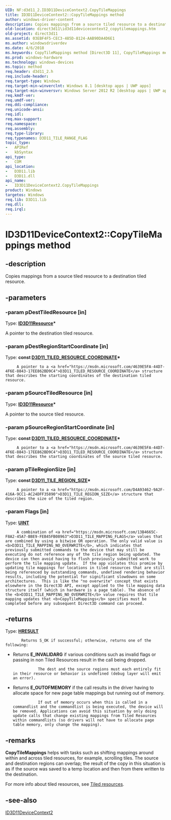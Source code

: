 ```yaml
---
UID: NF:d3d11_2.ID3D11DeviceContext2.CopyTileMappings
title: ID3D11DeviceContext2::CopyTileMappings method
author: windows-driver-content
description: Copies mappings from a source tiled resource to a destination tiled resource.
old-location: direct3d11\id3d11devicecontext2_copytilemappings.htm
old-project: direct3d11
ms.assetid: 03EBF4F5-CEC3-485D-8124-AAB90DA4D6E1
ms.author: windowsdriverdev
ms.date: 4/6/2018
ms.keywords: CopyTileMappings method [Direct3D 11], CopyTileMappings method [Direct3D 11], ID3D11DeviceContext2 interface, CopyTileMappings,ID3D11DeviceContext2.CopyTileMappings, ID3D11DeviceContext2, ID3D11DeviceContext2 interface [Direct3D 11], CopyTileMappings method, ID3D11DeviceContext2::CopyTileMappings, d3d11_2/ID3D11DeviceContext2::CopyTileMappings, direct3d11.id3d11devicecontext2_copytilemappings
ms.prod: windows-hardware
ms.technology: windows-devices
ms.topic: method
req.header: d3d11_2.h
req.include-header: 
req.target-type: Windows
req.target-min-winverclnt: Windows 8.1 [desktop apps | UWP apps]
req.target-min-winversvr: Windows Server 2012 R2 [desktop apps | UWP apps]
req.kmdf-ver: 
req.umdf-ver: 
req.ddi-compliance: 
req.unicode-ansi: 
req.idl: 
req.max-support: 
req.namespace: 
req.assembly: 
req.type-library: 
req.typenames: D3D11_TILE_RANGE_FLAG
topic_type:
-	APIRef
-	kbSyntax
api_type:
-	COM
api_location:
-	D3D11.lib
-	D3D11.dll
api_name:
-	ID3D11DeviceContext2.CopyTileMappings
product: Windows
targetos: Windows
req.lib: D3D11.lib
req.dll: 
req.irql: 
---
```


# ID3D11DeviceContext2::CopyTileMappings method


## -description


Copies mappings from a source tiled resource to a destination tiled resource.


## -parameters




### -param pDestTiledResource [in]

Type: <b><a href="https://msdn.microsoft.com/3823ec00-cb3c-43ce-9f1a-be4e1e99d587">ID3D11Resource</a>*</b>

A pointer to the destination tiled resource.


### -param pDestRegionStartCoordinate [in]

Type: <b>const <a href="https://msdn.microsoft.com/4639E5FA-44D7-4F6E-8843-17EE862BD9C4">D3D11_TILED_RESOURCE_COORDINATE</a>*</b>


         A pointer to a <a href="https://msdn.microsoft.com/4639E5FA-44D7-4F6E-8843-17EE862BD9C4">D3D11_TILED_RESOURCE_COORDINATE</a> structure that describes the starting coordinates of the destination tiled resource.
       


### -param pSourceTiledResource [in]

Type: <b><a href="https://msdn.microsoft.com/3823ec00-cb3c-43ce-9f1a-be4e1e99d587">ID3D11Resource</a>*</b>

A pointer to the source tiled resource.


### -param pSourceRegionStartCoordinate [in]

Type: <b>const <a href="https://msdn.microsoft.com/4639E5FA-44D7-4F6E-8843-17EE862BD9C4">D3D11_TILED_RESOURCE_COORDINATE</a>*</b>


         A pointer to a <a href="https://msdn.microsoft.com/4639E5FA-44D7-4F6E-8843-17EE862BD9C4">D3D11_TILED_RESOURCE_COORDINATE</a> structure that describes the starting coordinates of the source tiled resource.
       


### -param pTileRegionSize [in]

Type: <b>const <a href="https://msdn.microsoft.com/D4A93462-9A2F-416A-9CC1-AC24DFF35890">D3D11_TILE_REGION_SIZE</a>*</b>


         A pointer to a <a href="https://msdn.microsoft.com/D4A93462-9A2F-416A-9CC1-AC24DFF35890">D3D11_TILE_REGION_SIZE</a> structure that describes the size of the tiled region.
       


### -param Flags [in]

Type: <b><a href="https://msdn.microsoft.com/4553cafc-450e-4493-a4d4-cb6e2f274d46">UINT</a></b>


         A combination of <a href="https://msdn.microsoft.com/13B4665C-F8A2-45A7-BBE9-FEB45FB08963">D3D11_TILE_MAPPING_FLAGS</a> values that are combined by using a bitwise OR operation. The only valid value is <b>D3D11_TILE_MAPPING_NO_OVERWRITE</b>, which indicates that previously submitted commands to the device that may still be executing do not reference any of the tile region being updated. The device can then avoid having to flush previously submitted work to perform the tile mapping update.  If the app violates this promise by updating tile mappings for locations in tiled resources that are still being referenced by outstanding commands, undefined rendering behavior results, including the potential for significant slowdowns on some architectures.  This is like the "no overwrite" concept that exists elsewhere in the Direct3D API, except applied to the tile mapping data structure itself (which in hardware is a page table). The absence of the <b>D3D11_TILE_MAPPING_NO_OVERWRITE</b> value requires that tile mapping updates that <b>CopyTileMappings</b> specifies must be completed before any subsequent Direct3D command can proceed.
       


## -returns



Type: <b><a href="455d07e9-52c3-4efb-a9dc-2955cbfd38cc">HRESULT</a></b>


           Returns S_OK if successful; otherwise, returns one of the following:
         

<ul>
<li>
             Returns <b>E_INVALIDARG</b> if various conditions such as invalid flags or passing in non Tiled Resources result in the call being dropped.
             
               The dest and the source regions must each entirely fit in their resource or behavior is undefined (debug layer will emit an error).
             

</li>
<li>
             Returns <b>E_OUTOFMEMORY</b> if the call results in the driver having to allocate space for new page table mappings but running out of memory.
             
               If out of memory occurs when this is called in a commandlist and the commandlist is being executed, the device will be removed. Applications can avoid this situation by only doing update calls that change existing mappings from Tiled Resources within commandlists (so drivers will not have to allocate page table memory, only change the mapping).
             

</li>
</ul>



## -remarks



<b>CopyTileMappings</b> helps with tasks such as shifting mappings around within and across tiled resources, for example, scrolling tiles. The source and destination regions can overlap; the result of the copy in this situation is as if the source was saved to a temp location and then from there written to the destination.

For more info about tiled resources, see <a href="https://msdn.microsoft.com/03083460-192B-40CB-8EE1-76DF6D95F72B">Tiled resources</a>.




## -see-also




<a href="https://msdn.microsoft.com/8B6B6F6E-9236-4DEE-A1BA-5FE45736DFAA">ID3D11DeviceContext2</a>
 

 

